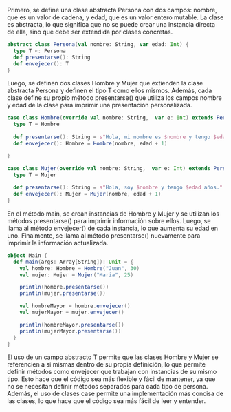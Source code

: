 Primero, se define una clase abstracta Persona con dos campos: nombre, que es un valor de cadena, y edad, que es un valor entero mutable. La clase es abstracta, lo que significa que no se puede crear una instancia directa de ella, sino que debe ser extendida por clases concretas.

```scala
abstract class Persona(val nombre: String, var edad: Int) {
  type T <: Persona
  def presentarse(): String
  def envejecer(): T
}
```

Luego, se definen dos clases Hombre y Mujer que extienden la clase abstracta Persona y definen el tipo T como ellos mismos. Además, cada clase define su propio método presentarse() que utiliza los campos nombre y edad de la clase para imprimir una presentación personalizada.

```scala
case class Hombre(override val nombre: String,  var e: Int) extends Persona(nombre, e) {
  type T = Hombre
  
  def presentarse(): String = s"Hola, mi nombre es $nombre y tengo $edad años."
  def envejecer(): Hombre = Hombre(nombre, edad + 1)

}

case class Mujer(override val nombre: String,  var e: Int) extends Persona(nombre, e) {
  type T = Mujer
  
  def presentarse(): String = s"Hola, soy $nombre y tengo $edad años."
  def envejecer(): Mujer = Mujer(nombre, edad + 1)
}
```

En el método main, se crean instancias de Hombre y Mujer y se utilizan los métodos presentarse() para imprimir información sobre ellos. Luego, se llama al método envejecer() de cada instancia, lo que aumenta su edad en uno. Finalmente, se llama al método presentarse() nuevamente para imprimir la información actualizada.

```scala
object Main {
  def main(args: Array[String]): Unit = {
    val hombre: Hombre = Hombre("Juan", 30)
    val mujer: Mujer = Mujer("Maria", 25)

    println(hombre.presentarse())
    println(mujer.presentarse())

    val hombreMayor = hombre.envejecer()
    val mujerMayor = mujer.envejecer()

    println(hombreMayor.presentarse())
    println(mujerMayor.presentarse())
  }
}
```

El uso de un campo abstracto T permite que las clases Hombre y Mujer se referencien a sí mismas dentro de su propia definición, lo que permite definir métodos como envejecer que trabajan con instancias de su mismo tipo. Esto hace que el código sea más flexible y fácil de mantener, ya que no se necesitan definir métodos separados para cada tipo de persona. Además, el uso de clases case permite una implementación más concisa de las clases, lo que hace que el código sea más fácil de leer y entender.